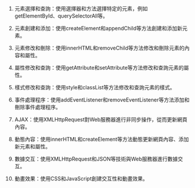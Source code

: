 

1. 元素選擇和查詢：使用選擇器和方法選擇特定的元素，例如getElementById、querySelectorAll等。

2. 元素創建和添加：使用createElement和appendChild等方法創建和添加新元素。

3. 元素修改和刪除：使用innerHTML和removeChild等方法修改和刪除元素的內容和屬性。

4. 屬性修改和查詢：使用getAttribute和setAttribute等方法修改和查詢元素的屬性。

5. 樣式修改和查詢：使用style和classList等方法修改和查詢元素的樣式。

6. 事件處理程序：使用addEventListener和removeEventListener等方法添加和刪除事件處理程序。

7. AJAX：使用XMLHttpRequest對Web服務器進行非同步操作，從而更新網頁內容。

8. 動態內容：使用innerHTML和createElement等方法動態更新網頁內容、添加新元素和屬性。

9. 數據交互：使用XMLHttpRequest和JSON等技術與Web服務器進行數據交互。

10. 動畫效果：使用CSS和JavaScript創建交互性和動畫效果。